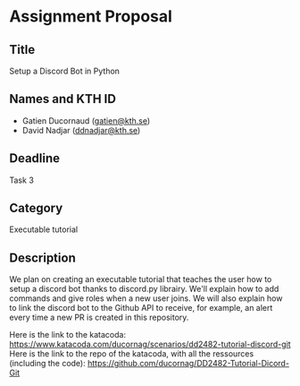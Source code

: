 # Assignment Proposal  

## Title  

Setup a Discord Bot in Python  

## Names and KTH ID   
  - Gatien Ducornaud (gatien@kth.se)
  - David Nadjar (ddnadjar@kth.se)  

## Deadline  

Task 3

## Category

Executable tutorial

## Description  

We plan on creating an executable tutorial that teaches the user how to setup a discord bot thanks to discord.py librairy. We'll explain how to add commands and give roles when a new user joins. We will also explain how to link the discord bot to the Github API to receive, for example, an alert every time a new PR is created in this repository.

Here is the link to the katacoda: https://www.katacoda.com/ducornag/scenarios/dd2482-tutorial-discord-git
Here is the link to the repo of the katacoda, with all the ressources (including the code): https://github.com/ducornag/DD2482-Tutorial-Dicord-Git
